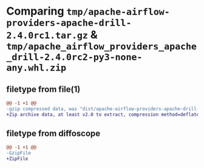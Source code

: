 # Comparing `tmp/apache-airflow-providers-apache-drill-2.4.0rc1.tar.gz` & `tmp/apache_airflow_providers_apache_drill-2.4.0rc2-py3-none-any.whl.zip`

## filetype from file(1)

```diff
@@ -1 +1 @@
-gzip compressed data, was "dist/apache-airflow-providers-apache-drill-2.4.0rc1.tar", last modified: Tue May 16 15:52:56 2023, max compression
+Zip archive data, at least v2.0 to extract, compression method=deflate
```

## filetype from diffoscope

```diff
@@ -1 +1 @@
-GzipFile
+ZipFile
```

